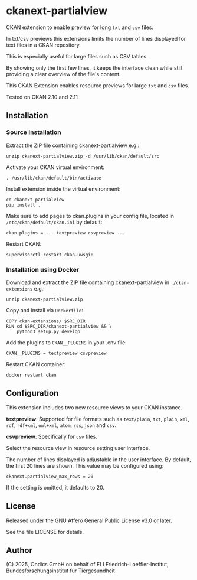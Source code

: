 # ckanext-partialview

CKAN extension to enable preview for long `txt` and `csv` files.

In txt/csv previews this extensions limits the number of
lines displayed for text files in a CKAN repository. 

This is especially useful for large files such as CSV tables.

By showing only the first few lines, it keeps the
interface clean while still providing a clear overview of
the file's content.

This CKAN Extension enables resource previews 
for large `txt` and `csv` files.

Tested on CKAN 2.10 and 2.11

## Installation

### Source Installation

Extract the ZIP file containing ckanext-partialview e.g.:

    unzip ckanext-partialview.zip -d /usr/lib/ckan/default/src

Activate your CKAN virtual environment:

    . /usr/lib/ckan/default/bin/activate

Install extension inside the virtual environment:

    cd ckanext-partialview
    pip install .

Make sure to add pages to ckan.plugins in your config file, located
in `/etc/ckan/default/ckan.ini` by default:

    ckan.plugins = ... textpreview csvpreview ...

Restart CKAN:

    supervisorctl restart ckan-uwsgi:  


### Installation using Docker

Download and extract the ZIP file containing ckanext-partialview 
in `./ckan-extensions` e.g.:

    unzip ckanext-partialview.zip

Copy and install via `Dockerfile`:

    COPY ckan-extensions/ $SRC_DIR
    RUN cd $SRC_DIR/ckanext-partialview && \
        python3 setup.py develop

Add the plugins to `CKAN__PLUGINS` in your .env file:

    CKAN__PLUGINS = textpreview csvpreview

Restart CKAN container:

    docker restart ckan

## Configuration

This extension includes two new resource views to your CKAN instance.  

**textpreview**: Supported for file formats such as `text/plain`, `txt`, `plain`, `xml`, `rdf`, `rdf+xml`, `owl+xml`, `atom`, `rss`, `json` and `csv`.  

**csvpreview**: Specifically for  `csv` files. 

Select the resource view in resource setting user interface.

The number of lines displayed is adjustable in the user 
interface. By default, the first 20 lines are shown.
This value may be configured using:

    ckanext.partialview_max_rows = 20

If the setting is omitted, it defaults to 20.

## License

Released under the GNU Affero General Public License v3.0 or later. 

See the file LICENSE for details.

## Author

(C) 2025, Ondics GmbH on behalf of FLI Friedrich-Loeffler-Institut, Bundesforschungsinstitut für Tiergesundheit 
